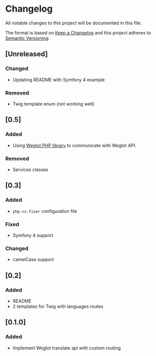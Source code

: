 # Changelog
All notable changes to this project will be documented in this file.

The format is based on [Keep a Changelog](http://keepachangelog.com/en/1.0.0/)
and this project adheres to [Semantic Versioning](http://semver.org/spec/v2.0.0.html).

## [Unreleased]
### Changed
- Updating README with Symfony 4 example
### Removed
- Twig template enum (not working well)

## [0.5]
### Added
- Using [Weglot PHP library](https://github.com/weglot/weglot-php) to communicate with Weglot API.
### Removed
- Services classes

## [0.3]
### Added
- `php-cs-fixer` configuration file

### Fixed
- Symfony 4 support

### Changed
- camelCase support

## [0.2]
### Added
- README
- 2 templates for Twig with languages routes

## [0.1.0]
### Added
- Implement Weglot translate api with custom routing
